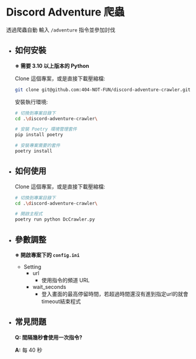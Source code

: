 # Discord Adventure 爬蟲

透過爬蟲自動 輸入 `/adventure` 指令並參加討伐

 - ## 如何安裝

    **※ 需要 3.10 以上版本的 Python**

    Clone 這個專案，或是直接下載壓縮檔:

    ```sh
    git clone git@github.com:404-NOT-FUN/discord-adventure-crawler.git
    ```

    安裝執行環境:

    ```sh
    # 切換到專案目錄下
    cd .\discord-adventure-crawler\

    # 安裝 Poetry 環境管理套件
    pip install poetry

    # 安裝專案需要的套件
    poetry install
    ```

 - ## 如何使用

    Clone 這個專案，或是直接下載壓縮檔:

    ```sh
    # 切換到專案目錄下
    cd .\discord-adventure-crawler\

    # 開啟主程式
    poetry run python DcCrawler.py
    ```

 - ## 參數調整

    **※ 開啟專案下的 `config.ini`**

    - Setting
        - url
            - 使用指令的頻道 URL
        - wait_seconds
            - 登入畫面的最高停留時間，若超過時間還沒有進到指定url的就會timeout結束程式

 - ## 常見問題

    **Q: 間隔幾秒會使用一次指令?**

    **A:** 每 40 秒